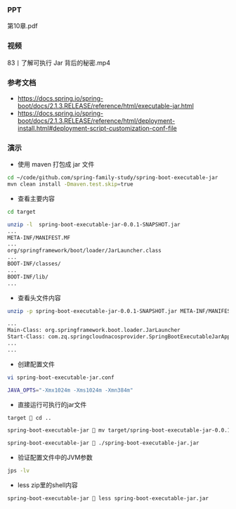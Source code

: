 ### PPT
第10章.pdf

### 视频
83丨了解可执行 Jar 背后的秘密.mp4

### 参考文档
* https://docs.spring.io/spring-boot/docs/2.1.3.RELEASE/reference/html/executable-jar.html
* https://docs.spring.io/spring-boot/docs/2.1.3.RELEASE/reference/html/deployment-install.html#deployment-script-customization-conf-file

### 演示
* 使用 maven 打包成 jar 文件
```bash
cd ~/code/github.com/spring-family-study/spring-boot-executable-jar
mvn clean install -Dmaven.test.skip=true
```
* 查看主要内容
```bash
cd target

unzip -l  spring-boot-executable-jar-0.0.1-SNAPSHOT.jar
...
META-INF/MANIFEST.MF
...
org/springframework/boot/loader/JarLauncher.class
...
BOOT-INF/classes/
...
BOOT-INF/lib/
...
```

* 查看头文件内容
```bash
unzip -p spring-boot-executable-jar-0.0.1-SNAPSHOT.jar META-INF/MANIFEST.MF

...
Main-Class: org.springframework.boot.loader.JarLauncher
Start-Class: com.zq.springcloudnacosprovider.SpringBootExecutableJarApp
...
...
```

* 创建配置文件
```bash
vi spring-boot-executable-jar.conf

JAVA_OPTS="-Xmx1024m -Xms1024m -Xmn384m"
```

* 直接运行可执行的jar文件
```bash
target  cd ..

spring-boot-executable-jar  mv target/spring-boot-executable-jar-0.0.1-SNAPSHOT.jar ./spring-boot-executable-jar.jar

spring-boot-executable-jar  ./spring-boot-executable-jar.jar
```

* 验证配置文件中的JVM参数
```bash
jps -lv
```

* less zip里的shell内容
```bash
spring-boot-executable-jar  less spring-boot-executable-jar.jar
```